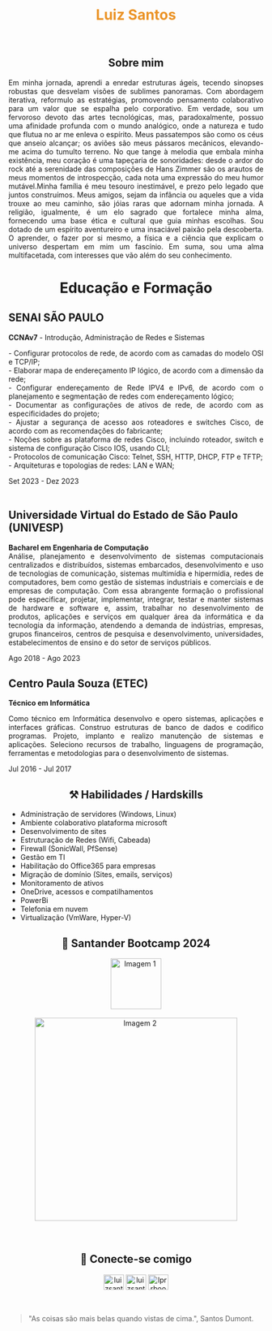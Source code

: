 <h1 align="center" style="color: #EB9326">Luiz Santos</h1><br>
<h2 align=center>Sobre mim</h2> 
<p align="justify">
Em minha jornada, aprendi a enredar estruturas ágeis, tecendo sinopses robustas que desvelam visões de sublimes panoramas. Com abordagem iterativa, reformulo as estratégias, promovendo pensamento colaborativo para um valor que se espalha pelo corporativo. Em verdade, sou um fervoroso devoto das artes tecnológicas, mas, paradoxalmente, possuo uma afinidade profunda com o mundo analógico, onde a natureza e tudo que flutua no ar me enleva o espírito. Meus passatempos são como os céus que anseio alcançar; os aviões são meus pássaros mecânicos, elevando-me acima do tumulto terreno. No que tange à melodia que embala minha existência, meu coração é uma tapeçaria de sonoridades: desde o ardor do rock até a serenidade das composições de Hans Zimmer são os arautos de meus momentos de introspecção, cada nota uma expressão do meu humor mutável.Minha família é meu tesouro inestimável, e prezo pelo legado que juntos construímos. Meus amigos, sejam da infância ou aqueles que a vida trouxe ao meu caminho, são jóias raras que adornam minha jornada. 
A religião, igualmente, é um elo sagrado que fortalece minha alma, fornecendo uma base ética e cultural que guia minhas escolhas. Sou dotado de um espírito aventureiro e uma insaciável paixão pela descoberta. O aprender, o fazer por si mesmo, a física e a ciência que explicam o universo despertam em mim um fascínio. Em suma, sou uma alma multifacetada, com interesses que vão além do seu conhecimento.
</p>

<h1 align=center>Educação e Formação</h1> 

<div class="flex-grow-1">
  <h2 class="mb-0">SENAI SÃO PAULO</h2>
    <div class="subheading mb-3"><b>CCNAv7</b> - Introdução, Administração de Redes e Sistemas</div>
      <p align="justify">
      - Configurar protocolos de rede, de acordo com as camadas do modelo OSl e TCP/IP;<br>
      - Elaborar mapa de endereçamento IP lógico, de acordo com a dimensão da rede;<br>
      - Configurar endereçamento de Rede IPV4 e IPv6, de acordo com o planejamento e segmentação de redes com endereçamento lógico;<br>
      - Documentar as configurações de ativos de rede, de acordo com as especificidades do projeto;<br>
      - Ajustar a segurança de acesso aos roteadores e switches Cisco, de acordo com as recomendações do fabricante;<br>
      - Noções sobre as plataforma de redes Cisco, incluindo roteador, switch e sistema de configuração Cisco IOS, usando CLI;<br>
      - Protocolos de comunicação Cisco: Telnet, SSH, HTTP, DHCP, FTP e TFTP;<br>
      - Arquiteturas e topologias de redes: LAN e WAN;
      </p>
     </div>
  <div class="flex-shrink-0"><span class="text-primary">Set 2023 - Dez 2023</span></div>
<br>
  <h2 class="mb-0">Universidade Virtual do Estado de São Paulo (UNIVESP)</h2>
  <p align="justify">
    <b>Bacharel em Engenharia de Computação</b><br>
    Análise, planejamento e desenvolvimento de sistemas computacionais centralizados e distribuídos, sistemas embarcados, 
    desenvolvimento e uso de tecnologias de comunicação, sistemas multimídia e hipermídia, redes de computadores, 
    bem como gestão de sistemas industriais e comerciais e de empresas de computação. 
    Com essa abrangente formação o profissional pode especificar, projetar, implementar, integrar, testar e manter sistemas de hardware e software e, 
    assim, trabalhar no desenvolvimento de produtos, aplicações e serviços em qualquer área da informática e da tecnologia da informação, atendendo a demanda de indústrias, empresas, 
    grupos financeiros, centros de pesquisa e desenvolvimento, universidades, estabelecimentos de ensino e do setor de serviços públicos.</p>    
    <div class="flex-shrink-0"><span class="text-primary">Ago 2018 - Ago 2023</span></div>

<h2 class="mb-0">Centro Paula Souza (ETEC)</h2>
  <div class="subheading mb-3"><b>Técnico em Informática</b></div>
  <p align="justify">
   Como técnico em Informática desenvolvo e opero sistemas, aplicações e interfaces gráficas. 
    Construo estruturas de banco de dados e codifico programas. Projeto, implanto e realizo manutenção de sistemas e aplicações. 
    Seleciono recursos de trabalho, linguagens de programação, ferramentas e metodologias para o desenvolvimento de sistemas.</p>    
    </div>
  <div class="flex-shrink-0"><span class="text-primary">Jul 2016 - Jul 2017</span></div>

<h2 align="center"> ⚒️ Habilidades / Hardskills</h2>

<ul>
<li><span class="fa-li"><i class="fas fa-check"></i></span>Administração de servidores (Windows, Linux)</li>
<li><span class="fa-li"><i class="fas fa-check"></i></span>Ambiente colaborativo plataforma microsoft</li>
<li><span class="fa-li"><i class="fas fa-check"></i></span>Desenvolvimento de sites</li>
<li><span class="fa-li"><i class="fas fa-check"></i></span>Estruturação de Redes (Wifi, Cabeada)</li>
<li><span class="fa-li"><i class="fas fa-check"></i></span>Firewall (SonicWall, PfSense)</li>
<li><span class="fa-li"><i class="fas fa-check"></i></span>Gestão em TI</li>
<li><span class="fa-li"><i class="fas fa-check"></i></span>Habilitação do Office365 para empresas</li>
<li><span class="fa-li"><i class="fas fa-check"></i></span>Migração de domínio (Sites, emails, serviços)</li>
<li><span class="fa-li"><i class="fas fa-check"></i></span>Monitoramento de ativos</li>
<li><span class="fa-li"><i class="fas fa-check"></i></span>OneDrive, acessos e compatilhamentos</li>
<li><span class="fa-li"><i class="fas fa-check"></i></span>PowerBi</li>
<li><span class="fa-li"><i class="fas fa-check"></i></span>Telefonia em nuvem</li>
<li><span class="fa-li"><i class="fas fa-check"></i></span>Virtualização (VmWare, Hyper-V)</li>
</ul>
<h2 align="center"> 📖 Santander Bootcamp 2024 </h2>
<div align="center">
<img src="https://hermes.dio.me/tracks/84b2d685-23f9-4729-9e3c-28cb84a39b38.png" alt="Imagem 1" width="100">
<br>
<br>
<img src="https://hermes.dio.me/certificates/cover/AZGFJCF1.jpg" alt="Imagem 2" width="400">
</center>
</div>
<br>
<br>
<h2 align="center"> 🔌 Conecte-se comigo </h2>
<div align="center">
<a href="https://linkedin.com/in/luizsantosws" target="blank"><img align="center" src="https://raw.githubusercontent.com/rahuldkjain/github-profile-readme-generator/master/src/images/icons/Social/linked-in-alt.svg" alt="luizsantosws" height="30" width="40" /></a>
<a href="https://fb.com/luizsantosboo" target="blank"><img align="center" src="https://raw.githubusercontent.com/rahuldkjain/github-profile-readme-generator/master/src/images/icons/Social/facebook.svg" alt="luizsantosboo" height="30" width="40" /></a>
<a href="https://instagram.com/lprrboo" target="blank"><img align="center" src="https://raw.githubusercontent.com/rahuldkjain/github-profile-readme-generator/master/src/images/icons/Social/instagram.svg" alt="lprrboo" height="30" width="40" /></a>
<br>
</div>
<br>
<br>


>"As coisas são mais belas quando vistas de cima.", Santos Dumont.


